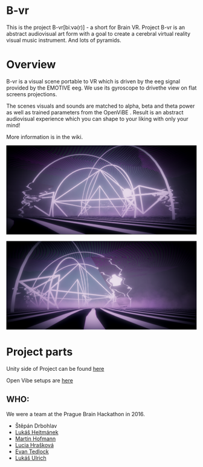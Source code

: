 # B-vr

This is the project B-vr[biːvə(r)] - a short for Brain VR. Project B-vr is an abstract audiovisual art form with a goal to create a cerebral virtual reality visual music instrument. And lots of pyramids.

# Overview
B-vr is a visual scene portable to VR which is driven by the eeg signal provided by the EMOTIVE eeg. We use its gyroscope to drivethe view on flat screens projections. 

The scenes visuals and sounds are matched to alpha, beta and theta power as well as trained parameters from the OpenViBE . Result is an abstract audiovisual experience which you can shape to your liking with only your mind! 

More information is in the wiki.

![Screenshot](Images/Capture1.PNG)

![Screenshot2](Images/Capture2.PNG)

# Project parts
Unity side of Project can be found [here](https://github.com/hejtmy/hackbrain-eeg2vr/)

Open Vibe setups are [here](#)

## WHO:

We were a team at the Prague Brain Hackathon in 2016. 
* Štěpán Drbohlav
* [Lukáš Hejtmánek](https://github.com/hejtmy/)
* [Martin Hofmann](https://github.com/martinhofmann94)
* [Lucia Hrašková](https://github.com/LuciaHrrr)
* [Evan Tedlock](https://github.com/evantedlock)
* [Lukáš Ulrich](https://github.com/lucause)
